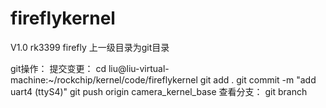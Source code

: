 # fireflykernel
V1.0
rk3399 firefly
上一级目录为git目录

git操作：
	提交变更：
	cd liu@liu-virtual-machine:~/rockchip/kernel/code/fireflykernel
	git add .
 	git commit -m "add uart4 (ttyS4)"
 	git push origin camera_kernel_base
	查看分支：
	git branch
